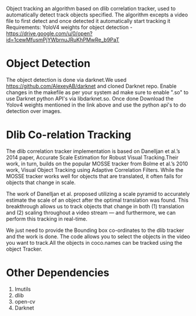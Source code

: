 Object tracking an algorithm based on dlib correlation tracker, used to automatically detect track objects specified. The algorithm excepts a video file to first detect and once detected it automatically start tracking it   
Requirements:   YoloV4 weights for object detection - https://drive.google.com/u/0/open?id=1cewMfusmPjYWbrnuJRuKhPMwRe_b9PaT

# Object Detection
The object detection is done via darknet.We used https://github.com/AlexeyAB/darknet and cloned Darknet repo. Enable changes in the makefile  as per your system ad make sure to enable ".so" to use Darknet python API's via libdarknet.so. Once done Download the Yolov4 weights mentioned in the link above and use the python api's to do detection over images.

# Dlib Co-relation Tracking
The dlib correlation tracker implementation is based on Danelljan et al.’s 2014 paper, Accurate Scale Estimation for Robust Visual Tracking.Their work, in turn, builds on the popular MOSSE tracker from Bolme et al.’s 2010 work, Visual Object Tracking using Adaptive Correlation Filters. While the MOSSE tracker works well for objects that are translated, it often fails for objects that change in scale.

The work of Danelljan et al. proposed utilizing a scale pyramid to accurately estimate the scale of an object after the optimal translation was found. This breakthrough allows us to track objects that change in both (1) translation and (2) scaling throughout a video stream — and furthermore, we can perform this tracking in real-time.

We just need to provide the Bounding box co-ordinates  to the dlib tracker and the work is done. The code allows you to select the objects in the video you want to track.All the objects in coco.names can be tracked using the object Tracker. 

# Other Dependencies 
1. Imutils 
2. dlib
3. open-cv
4. Darknet
